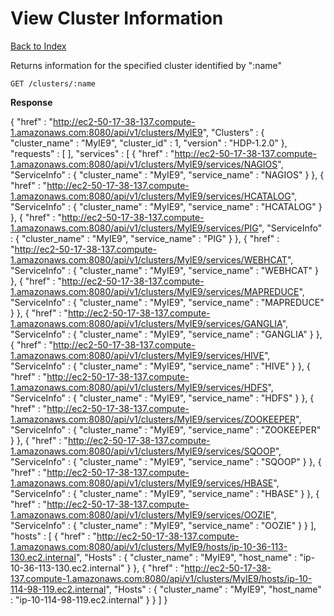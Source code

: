 View Cluster Information
=====

[Back to Index](index.md)

Returns information for the specified cluster identified by ":name"

    GET /clusters/:name

**Response**

{
  "href" : "http://ec2-50-17-38-137.compute-1.amazonaws.com:8080/api/v1/clusters/MyIE9",
  "Clusters" : {
    "cluster_name" : "MyIE9",
    "cluster_id" : 1,
    "version" : "HDP-1.2.0"
  },
  "requests" : [ ],
  "services" : [
    {
      "href" : "http://ec2-50-17-38-137.compute-1.amazonaws.com:8080/api/v1/clusters/MyIE9/services/NAGIOS",
      "ServiceInfo" : {
        "cluster_name" : "MyIE9",
        "service_name" : "NAGIOS"
      }
    },
    {
      "href" : "http://ec2-50-17-38-137.compute-1.amazonaws.com:8080/api/v1/clusters/MyIE9/services/HCATALOG",
      "ServiceInfo" : {
        "cluster_name" : "MyIE9",
        "service_name" : "HCATALOG"
      }
    },
    {
      "href" : "http://ec2-50-17-38-137.compute-1.amazonaws.com:8080/api/v1/clusters/MyIE9/services/PIG",
      "ServiceInfo" : {
        "cluster_name" : "MyIE9",
        "service_name" : "PIG"
      }
    },
    {
      "href" : "http://ec2-50-17-38-137.compute-1.amazonaws.com:8080/api/v1/clusters/MyIE9/services/WEBHCAT",
      "ServiceInfo" : {
        "cluster_name" : "MyIE9",
        "service_name" : "WEBHCAT"
      }
    },
    {
      "href" : "http://ec2-50-17-38-137.compute-1.amazonaws.com:8080/api/v1/clusters/MyIE9/services/MAPREDUCE",
      "ServiceInfo" : {
        "cluster_name" : "MyIE9",
        "service_name" : "MAPREDUCE"
      }
    },
    {
      "href" : "http://ec2-50-17-38-137.compute-1.amazonaws.com:8080/api/v1/clusters/MyIE9/services/GANGLIA",
      "ServiceInfo" : {
        "cluster_name" : "MyIE9",
        "service_name" : "GANGLIA"
      }
    },
    {
      "href" : "http://ec2-50-17-38-137.compute-1.amazonaws.com:8080/api/v1/clusters/MyIE9/services/HIVE",
      "ServiceInfo" : {
        "cluster_name" : "MyIE9",
        "service_name" : "HIVE"
      }
    },
    {
      "href" : "http://ec2-50-17-38-137.compute-1.amazonaws.com:8080/api/v1/clusters/MyIE9/services/HDFS",
      "ServiceInfo" : {
        "cluster_name" : "MyIE9",
        "service_name" : "HDFS"
      }
    },
    {
      "href" : "http://ec2-50-17-38-137.compute-1.amazonaws.com:8080/api/v1/clusters/MyIE9/services/ZOOKEEPER",
      "ServiceInfo" : {
        "cluster_name" : "MyIE9",
        "service_name" : "ZOOKEEPER"
      }
    },
    {
      "href" : "http://ec2-50-17-38-137.compute-1.amazonaws.com:8080/api/v1/clusters/MyIE9/services/SQOOP",
      "ServiceInfo" : {
        "cluster_name" : "MyIE9",
        "service_name" : "SQOOP"
      }
    },
    {
      "href" : "http://ec2-50-17-38-137.compute-1.amazonaws.com:8080/api/v1/clusters/MyIE9/services/HBASE",
      "ServiceInfo" : {
        "cluster_name" : "MyIE9",
        "service_name" : "HBASE"
      }
    },
    {
      "href" : "http://ec2-50-17-38-137.compute-1.amazonaws.com:8080/api/v1/clusters/MyIE9/services/OOZIE",
      "ServiceInfo" : {
        "cluster_name" : "MyIE9",
        "service_name" : "OOZIE"
      }
    }
  ],
  "hosts" : [
    {
      "href" : "http://ec2-50-17-38-137.compute-1.amazonaws.com:8080/api/v1/clusters/MyIE9/hosts/ip-10-36-113-130.ec2.internal",
      "Hosts" : {
        "cluster_name" : "MyIE9",
        "host_name" : "ip-10-36-113-130.ec2.internal"
      }
    },
    {
      "href" : "http://ec2-50-17-38-137.compute-1.amazonaws.com:8080/api/v1/clusters/MyIE9/hosts/ip-10-114-98-119.ec2.internal",
      "Hosts" : {
        "cluster_name" : "MyIE9",
        "host_name" : "ip-10-114-98-119.ec2.internal"
      }
    }
  ]
}

